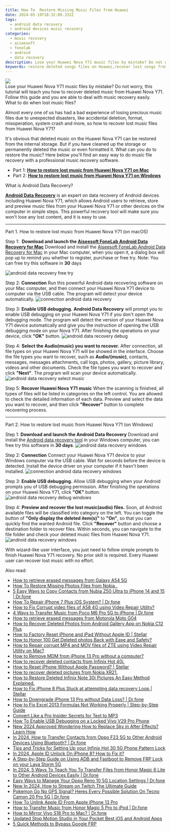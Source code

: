 ```yaml
---
title: How To  Restore Missing Music Files from Huawei
date: 2024-05-19T18:32:09.332Z
tags: 
  - android data recovery
  - android devices music recovery
categories: 
  - music recovery
  - aiseesoft
  - fonelab
  - android
  - data recovery
description: Lose your Huawei Nova Y71 music files by mistake? Do not worry, this tutorial will teach you how to recover deleted music from Huawei Nova Y71. Follow this guide and you are able to deal with music recovery easily.
keywords: restore deleted songs files on Huawei,recover lost songs from Huawei,Huawei music retrieval,Nova Y71 music recovery,Regain missing music on Nova Y71,broken Huawei songs recovery solution,how to get the music back on Huawei Nova Y71,Nova Y71 song recovery software,Huawei reset but recover music,recover song from Huawei Nova Y71,how can i get music back on Nova Y71
---
```


<img src="https://img0mobiles.techidaily.com/images/best-assets/devices/huawei/huawei-nova-y71/1.jpg" class="atpl-imgstyle"  />

<div class="atpl-content atpl-for-fonelab-android recover-music">

<div class="atpl-post-description-part-1">
Lose your Huawei Nova Y71 music files by mistake? Do not worry, this tutorial will teach you how to recover deleted music from Huawei Nova Y71. Follow this guide and you are able to deal with music recovery easily.
</div>



<div class="atpl-post-description-part-2">
<div class="tpl-content-sub-paragraph-title">
  What to do when lost music files?
</div>
<div class="tpl-content-sub-paragraph-content">
  <p>
      Almost every one of us has had a bad experience of losing precious music files due to unexpected disasters, like accidental deletion, format, misoperation, system crash and more, so how to recover lost music files from Huawei Nova Y71?
  </p>
  <p>
      It's obvious that deleted music on the Huawei Nova Y71 can be restored from the internal storage. But if you have cleaned up the storage or permanently deleted the music or even formatted it. What can you do to restore the music? Here below you'll find an easy way to do music file recovery with a professional music recovery software.
  </p>
</div>
</div>

<ul>
  <li>Part 1: <strong><a href="#p1">How to restore lost music from Huawei Nova Y71 on Mac</a></strong></li>
  <li>Part 2: <strong><a href="#p2">How to restore lost music from Huawei Nova Y71 on Windows</a></strong></li>
</ul>


<div class="atpl-post-description-part-3">
<div class="tpl-content-sub-paragraph-title">
  What is Android Data Recovery?
</div>
<div class="tpl-content-sub-paragraph-content">
  <p>
      <a href="https://tools.techidaily.com/aiseesoft-android-data-recovery/" ><strong>Android Data Recovery</strong></a> is an expert on data recovery of Android devices including Huawei Nova Y71, which allows Android users to retrieve, store and preview music files from your Huawei Nova Y71 or other devices on the computer in simple steps. This powerful recovery tool will make sure you won’t lose any lost content, and it is easy to use.
  </p>
</div>
</div>



<!-- Part 1 -->
<a id="p1" name="p1" ></a><hr>

<div>
  <span class="atpl-step-part-style">Part 1. How to restore lost music from Huawei Nova Y71 (on macOS)</span>
</div>

<span class="atpl-stepstyle-a"><span>Step 1: </span></span> <strong>Download and launch the <a href="https://tools.techidaily.com/aiseesoft-android-data-recovery-for-mac/" >Aiseesoft FoneLab Android Data Recovery for Mac</a></strong>
Download and install the <a href="https://tools.techidaily.com/aiseesoft-android-data-recovery-for-mac/" >Aiseesoft FoneLab Android Data Recovery for Mac</a> in your Mac computer, when you open it, a dialog box will pop up to remind you whether to register, purchase or free try.
Note: You can free try this software in <strong>30</strong> days

<img src="https://tools.techidaily.com/images/apps/aiseesoft/android-data-recovery/mac-free-try.png" class="atpl-imgstyle" alt="android data recovery free try" />

<span class="atpl-stepstyle-a"><span>Step 2: </span></span> <strong>Connection</strong>
Run this powerful Android data recovering software on your Mac computer, and then connect your Huawei Nova Y71 device to computer via the USB cable. The program will detect your device automatically.
<img src="https://tools.techidaily.com/images/apps/aiseesoft/android-data-recovery/mac-connection-interface.jpg" class="atpl-imgstyle" alt="connection android data recovery" />

<span class="atpl-stepstyle-a"><span>Step 3: </span></span> <strong>Enable USB debugging.</strong>
<strong>Android Data Recovery</strong> will prompt you to enable USB debugging on your Huawei Nova Y71 if you don't open the debugging mode. The program will detect the version of your Huawei Nova Y71 device automatically and give you the instruction of opening the USB debugging mode on your Nova Y71. After finishing the operations on your device, click <strong>"OK"</strong> button.
<img src="https://tools.techidaily.com/images/apps/aiseesoft/android-data-recovery/mac-android-usb-debug.jpg"  class="atpl-imgstyle" alt="android data recovery debug" />

<span class="atpl-stepstyle-a"><span>Step 4: </span></span> <strong>Select the Audio(music) you want to recover.</strong>
After connection, all file types on your Huawei Nova Y71 will be showed in the interface. Choose the file types you want to recover, such as <strong>Audio/(music)</strong>, contacts, messages, messages attachments, call logs, photos, gallery, picture library, videos and other documents. Check the file types you want to recover and click <b>"Next"</b>. The program will scan your device automatically.
<img src="https://tools.techidaily.com/images/apps/aiseesoft/android-data-recovery/mac-choose-type-music.jpg" class="atpl-imgstyle" alt="android data recovery select music" />

<span class="atpl-stepstyle-a"><span>Step 5: </span></span> <strong>Recover Huawei Nova Y71 music</strong>
When the scanning is finished, all types of files will be listed in categories on the left control. You are allowed to check the detailed information of each data. Preview and select the data you want to recover, and then click <b>"Recover"</b> button to complete recovering process.


<a id="p2" name="p2"></a><hr>

<!-- Part 2 -->
<div>
  <span class="atpl-step-part-style">Part 2. How to restore lost music from Huawei Nova Y71 (on Windows)</span>
</div>

<span class="atpl-stepstyle-a"><span>Step 1: </span></span> <strong>Download and launch the Android Data Recovery</strong>
Download and install the <a href="https://tools.techidaily.com/aiseesoft-android-data-recovery-for-win/" >Android data recovery tool</a> in your Windows computer, you can free try this software in <b>30 days</b>.
<img src="https://tools.techidaily.com/images/apps/aiseesoft/android-data-recovery/win-start-interface.png"  class="atpl-imgstyle" alt="android data recovery windows" />

<span class="atpl-stepstyle-a"><span>Step 2: </span></span> <strong>Connection</strong>
Connect your Huawei Nova Y71 device to your Windows computer via the USB cable. Wait for seconds before the device is detected. Install the device driver on your computer if it hasn't been installed.
<img src="https://tools.techidaily.com/images/apps/aiseesoft/android-data-recovery/win-connection-interface.png" class="atpl-imgstyle" alt="connection android data recovery windows" />

<span class="atpl-stepstyle-a"><span>Step 3: </span></span> <strong>Enable USB debugging.</strong>
Allow USB debugging when your Android prompts you of USB debugging permission. After finishing the operations on your Huawei Nova Y71, click <b>"OK"</b> button.
<img src="https://tools.techidaily.com/images/apps/aiseesoft/android-data-recovery/win-android-usb-debug.png" class="atpl-imgstyle" alt="android data recovery debug windows" />

<span class="atpl-stepstyle-a"><span>Step 4: </span></span> <strong>Preview and recover the lost music(audio) files.</strong>
Soon, all Android available files will be classified into category on the left. You can toggle the button of <b>"Only display the deleted item(s)"</b> to <b>"On"</b>, so that you can quickly find the wanted Android file. Click <b>"Recover"</b> button and choose a destination folder to recover files. Within seconds, you can navigate to the file folder and check your deleted music files from Huawei Nova Y71.
<img src="https://tools.techidaily.com/images/apps/aiseesoft/android-data-recovery/win-recover-music.jpg" class="atpl-imgstyle" alt="android data recovery windows" />

<div class="atpl-post-description-part-4">
<div class="tpl-content-sub-paragraph-normal">
  <p>
    With wizard-like user interface, you just need to follow simple prompts to finish Huawei Nova Y71 recovery. No prior skill is required. Every Huawei user can recover lost music with no effort.
  </p>
</div>
</div>


<ins class="adsbygoogle"
     style="display:block"
     data-ad-client="ca-pub-7571918770474297"
     data-ad-slot="8358498916"
     data-ad-format="auto"
     data-full-width-responsive="true"></ins>



</div>
<ins class="adsbygoogle"
    style="display:block"
    data-ad-format="autorelaxed"
    data-ad-client="ca-pub-7571918770474297"
    data-ad-slot="1223367746"></ins>

<span class="atpl-alsoreadstyle">Also read:</span>
<div><ul>
<li><a href="https://blog-min.techidaily.com/how-to-retrieve-erased-messages-from-galaxy-a54-5g-by-fonelab-android-recover-messages/"><u>How to retrieve erased messages from Galaxy A54 5G</u></a></li>
<li><a href="https://blog-min.techidaily.com/how-to-restore-missing-photos-files-from-nokia-by-fonelab-android-recover-photos/"><u>How To  Restore Missing Photos Files from Nokia .</u></a></li>
<li><a href="https://blog-min.techidaily.com/5-easy-ways-to-copy-contacts-from-nubia-z50-ultra-to-iphone-14-and-15-drfone-by-drfone-transfer-from-android-transfer-from-android/"><u>5 Easy Ways to Copy Contacts from Nubia Z50 Ultra to iPhone 14 and 15 | Dr.fone</u></a></li>
<li><a href="https://blog-min.techidaily.com/how-to-repair-iphone-7-plus-ios-system-drfone-by-drfone-ios-system-repair-ios-system-repair/"><u>How To Repair iPhone 7 Plus iOS System? | Dr.fone</u></a></li>
<li><a href="https://blog-min.techidaily.com/how-to-fix-corrupt-video-files-of-a58-4g-using-video-repair-utility-by-stellar-video-repair-mobile-video-repair/"><u>How to Fix Corrupt video files of A58 4G using Video Repair Utility?</u></a></li>
<li><a href="https://blog-min.techidaily.com/4-ways-to-transfer-music-from-poco-m6-pro-5g-to-iphone-drfone-by-drfone-transfer-from-android-transfer-from-android/"><u>4 Ways to Transfer Music from Poco M6 Pro 5G to iPhone | Dr.fone</u></a></li>
<li><a href="https://blog-min.techidaily.com/how-to-retrieve-erased-messages-from-motorola-moto-g04-by-fonelab-android-recover-messages/"><u>How to retrieve erased messages from Motorola Moto G04</u></a></li>
<li><a href="https://blog-min.techidaily.com/how-to-recover-deleted-photos-from-android-gallery-app-on-nokia-c12-plus-by-stellar-photo-recovery-android-mobile-photo-recover/"><u>How to Recover Deleted Photos from Android Gallery App on Nokia C12 Plus</u></a></li>
<li><a href="https://blog-min.techidaily.com/how-to-factory-reset-iphone-and-ipad-without-apple-id-stellar-by-stellar-data-recovery-ios-iphone-data-recovery/"><u>How to Factory Reset iPhone and iPad Without Apple ID | Stellar</u></a></li>
<li><a href="https://blog-min.techidaily.com/how-to-honor-100-get-deleted-photos-back-with-ease-and-safety-by-fonelab-android-recover-photos/"><u>How to Honor 100 Get Deleted photos Back with Ease and Safety?</u></a></li>
<li><a href="https://blog-min.techidaily.com/how-to-repair-corrupt-mp4-and-mov-files-of-zte-using-video-repair-utility-on-mac-by-stellar-video-repair-mobile-video-repair/"><u>How to Repair corrupt MP4 and MOV files of ZTE using Video Repair Utility on Mac?</u></a></li>
<li><a href="https://blog-min.techidaily.com/how-to-remove-mdm-from-iphone-13-pro-without-a-computer-by-drfone-ios-unlock-ios-unlock/"><u>How to Remove MDM from iPhone 13 Pro without a computer?</u></a></li>
<li><a href="https://blog-min.techidaily.com/how-to-recover-deleted-contacts-from-infinix-hot-40i-by-fonelab-android-recover-contacts/"><u>How to recover deleted contacts from Infinix Hot 40i.</u></a></li>
<li><a href="https://blog-min.techidaily.com/how-to-reset-iphone-without-apple-password-stellar-by-stellar-data-recovery-ios-iphone-data-recovery/"><u>How to Reset iPhone Without Apple Password? | Stellar</u></a></li>
<li><a href="https://blog-min.techidaily.com/how-to-recover-deleted-pictures-from-nokia-xr21-by-fonelab-android-recover-pictures/"><u>How to recover deleted pictures from Nokia XR21.</u></a></li>
<li><a href="https://blog-min.techidaily.com/how-to-restore-deleted-infinix-note-30i-pictures-an-easy-method-explained-by-fonelab-android-recover-pictures/"><u>How to Restore Deleted Infinix Note 30i Pictures  An Easy Method Explained.</u></a></li>
<li><a href="https://blog-min.techidaily.com/how-to-fix-iphone-8-plus-stuck-at-attempting-data-recovery-loop-stellar-by-stellar-data-recovery-ios-iphone-data-recovery/"><u>How to Fix iPhone 8 Plus Stuck at attempting data recovery Loop | Stellar</u></a></li>
<li><a href="https://blog-min.techidaily.com/how-to-downgrade-iphone-13-pro-without-data-loss-drfone-by-drfone-ios-system-repair-ios-system-repair/"><u>How to Downgrade iPhone 13 Pro without Data Loss? | Dr.fone</u></a></li>
<li><a href="https://blog-min.techidaily.com/how-to-fix-excel-2013-formulas-not-working-properly-step-by-step-guide-by-stellar-guide/"><u>How to Fix Excel 2013 Formulas Not Working Properly | Step-by-Step Guide</u></a></li>
<li><a href="https://ai-vdieo-software.techidaily.com/convert-like-a-pro-insider-secrets-for-text-to-mp3/"><u>Convert Like a Pro Insider Secrets for Text to MP3</u></a></li>
<li><a href="https://android-unlock.techidaily.com/how-to-enable-usb-debugging-on-a-locked-vivo-v29-pro-phone-by-drfone-android/"><u>How To Enable USB Debugging on a Locked Vivo V29 Pro Phone</u></a></li>
<li><a href="https://ai-video-editing.techidaily.com/new-2024-approved-wondering-how-to-replace-sky-in-after-effects-learn-how/"><u>New 2024 Approved Wondering How to Replace Sky in After Effects? Learn How</u></a></li>
<li><a href="https://android-transfer.techidaily.com/in-2024-how-to-transfer-contacts-from-oppo-f23-5g-to-other-android-devices-using-bluetooth-drfone-by-drfone-transfer-from-android-transfer-from-android/"><u>In 2024, How to Transfer Contacts from Oppo F23 5G to Other Android Devices Using Bluetooth? | Dr.fone</u></a></li>
<li><a href="https://unlock-android.techidaily.com/tips-and-tricks-for-setting-up-your-infinix-hot-30-5g-phone-pattern-lock-by-drfone-android/"><u>Tips and Tricks for Setting Up your Infinix Hot 30 5G Phone Pattern Lock</u></a></li>
<li><a href="https://apple-account.techidaily.com/in-2024-apple-id-unlock-on-iphone-8-how-to-fix-it-by-drfone-ios/"><u>In 2024, Apple ID Unlock On iPhone 8? How to Fix it?</u></a></li>
<li><a href="https://android-frp.techidaily.com/a-step-by-step-guide-on-using-adb-and-fastboot-to-remove-frp-lock-on-your-lava-storm-5g-by-drfone-android/"><u>A Step-by-Step Guide on Using ADB and Fastboot to Remove FRP Lock on your Lava Storm 5G</u></a></li>
<li><a href="https://android-transfer.techidaily.com/in-2024-5-ways-to-teach-you-to-transfer-files-from-honor-magic-6-lite-to-other-android-devices-easily-drfone-by-drfone-transfer-from-android-transfer-from-android/"><u>In 2024, 5 Ways To Teach You To Transfer Files from Honor Magic 6 Lite to Other Android Devices Easily | Dr.fone</u></a></li>
<li><a href="https://android-location.techidaily.com/easy-ways-to-manage-your-oppo-reno-10-5g-location-settings-drfone-by-drfone-virtual/"><u>Easy Ways to Manage Your Oppo Reno 10 5G Location Settings | Dr.fone</u></a></li>
<li><a href="https://ai-voice-clone.techidaily.com/new-in-2024-how-to-stream-on-twitch-the-ultimate-guide/"><u>New In 2024, How to Stream on Twitch The Ultimate Guide</u></a></li>
<li><a href="https://android-pokemon-go.techidaily.com/pokemon-go-no-gps-signal-heres-every-possible-solution-on-tecno-camon-20-pro-5g-drfone-by-drfone-virtual-android/"><u>Pokemon Go No GPS Signal? Heres Every Possible Solution On Tecno Camon 20 Pro 5G | Dr.fone</u></a></li>
<li><a href="https://apple-account.techidaily.com/how-to-unlink-apple-id-from-apple-iphone-13-pro-by-drfone-ios/"><u>How To Unlink Apple ID From Apple iPhone 13 Pro</u></a></li>
<li><a href="https://android-transfer.techidaily.com/how-to-transfer-music-from-honor-magic-5-pro-to-ipod-drfone-by-drfone-transfer-from-android-transfer-from-android/"><u>How to Transfer Music from Honor Magic 5 Pro to iPod | Dr.fone</u></a></li>
<li><a href="https://screen-mirror.techidaily.com/how-to-mirror-vivo-s18-pro-to-mac-drfone-by-drfone-android/"><u>How to Mirror Vivo S18 Pro to Mac? | Dr.fone</u></a></li>
<li><a href="https://ai-video-apps.techidaily.com/updated-stop-motion-studio-in-your-pocket-best-ios-and-android-apps/"><u>Updated Stop Motion Studio in Your Pocket Best iOS and Android Apps</u></a></li>
<li><a href="https://bypass-frp.techidaily.com/5-quick-methods-to-bypass-google-frp-by-drfone-android/"><u>5 Quick Methods to Bypass Google FRP</u></a></li>
</ul></div>



